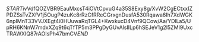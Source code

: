 $START$ivVdfQOZVBR9EauMxcsT4iOVtCpvuG4a35S8Exy8g/XvW2CgECtxxIZPDZSsTvZXfV1j5OugP4zuKc8rRzCfRReCGrxgnDusfA530Rqawa6Ih7XdWGK6npIMnT33VVJXEgt4i0HUuwaRqTGL4+KwxkucD4Vnf9QCow/Aa/YDlLa5/UpRH6KNnW7mdxXZq9t6qTfTP5m3PPgDyGUvAlsIILp6hSEJeV1g2l5ZMI9UxcTRAWXIQ87rAOIsPh47bmCV$END$